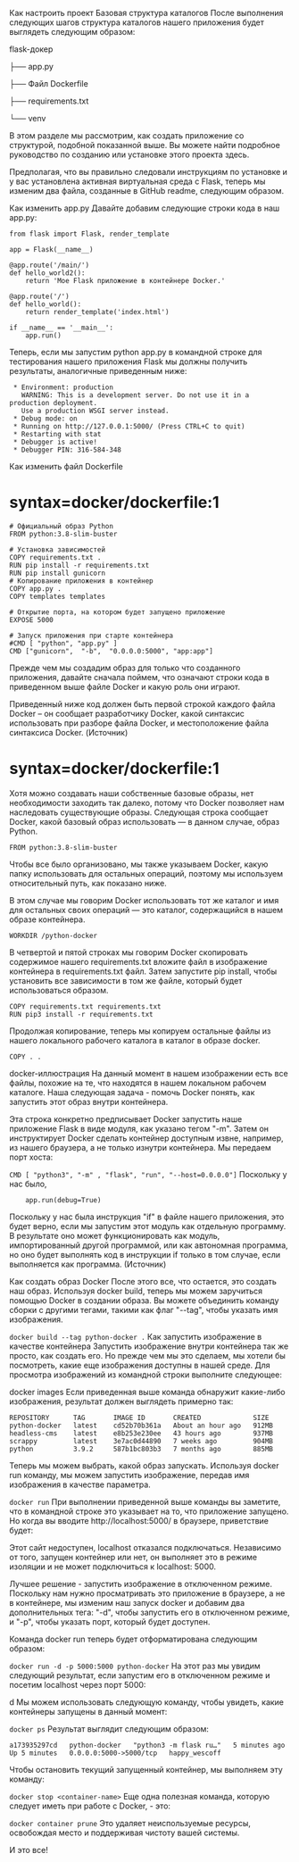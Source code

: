 Как настроить проект
Базовая структура каталогов
После выполнения следующих шагов структура каталогов нашего приложения будет выглядеть следующим образом:

flask-докер

├── app.py

├── Файл Dockerfile

├── requirements.txt

└── venv

В этом разделе мы рассмотрим, как создать приложение со структурой, подобной показанной выше. Вы можете найти подробное руководство по созданию или установке этого проекта здесь.

Предполагая, что вы правильно следовали инструкциям по установке и у вас установлена активная виртуальная среда с Flask, теперь мы изменим два файла, созданные в GitHub readme, следующим образом.

Как изменить app.py
Давайте добавим следующие строки кода в наш app.py:


```from flask import Flask
from flask import Flask, render_template

app = Flask(__name__)

@app.route('/main/')
def hello_world2():
    return 'Moe Flask приложение в контейнере Docker.'

@app.route('/')
def hello_world():
    return render_template('index.html')

if __name__ == '__main__':
    app.run()
 ```

Теперь, если мы запустим python app.py в командной строке для тестирования нашего приложения Flask мы должны получить результаты, аналогичные приведенным ниже:

``` * Serving Flask app 'app' (lazy loading)
 * Environment: production
   WARNING: This is a development server. Do not use it in a production deployment.
   Use a production WSGI server instead.
 * Debug mode: on
 * Running on http://127.0.0.1:5000/ (Press CTRL+C to quit)
 * Restarting with stat
 * Debugger is active!
 * Debugger PIN: 316-584-348
 ```

Как изменить файл Dockerfile
# syntax=docker/dockerfile:1
```
# Официальный образ Python
FROM python:3.8-slim-buster

# Установка зависимостей
COPY requirements.txt .
RUN pip install -r requirements.txt
RUN pip install gunicorn
# Копирование приложения в контейнер
COPY app.py .
COPY templates templates

# Открытие порта, на котором будет запущено приложение
EXPOSE 5000

# Запуск приложения при старте контейнера
#CMD [ "python", "app.py" ]
CMD ["gunicorn",  "-b",  "0.0.0.0:5000", "app:app"]
```
Прежде чем мы создадим образ для только что созданного приложения, давайте сначала поймем, что означают строки кода в приведенном выше файле Docker и какую роль они играют.

Приведенный ниже код должен быть первой строкой каждого файла Docker – он сообщает разработчику Docker, какой синтаксис использовать при разборе файла Docker, и местоположение файла синтаксиса Docker. (Источник)

# syntax=docker/dockerfile:1
Хотя можно создавать наши собственные базовые образы, нет необходимости заходить так далеко, потому что Docker позволяет нам наследовать существующие образы. Следующая строка сообщает Docker, какой базовый образ использовать — в данном случае, образ Python.

```FROM python:3.8-slim-buster```

Чтобы все было организовано, мы также указываем Docker, какую папку использовать для остальных операций, поэтому мы используем относительный путь, как показано ниже.

В этом случае мы говорим Docker использовать тот же каталог и имя для остальных своих операций — это каталог, содержащийся в нашем образе контейнера.

```WORKDIR /python-docker```

В четвертой и пятой строках мы говорим Docker скопировать содержимое нашего requirements.txt вложите файл в изображение контейнера в requirements.txt файл. Затем запустите pip install, чтобы установить все зависимости в том же файле, который будет использоваться образом.

```
COPY requirements.txt requirements.txt
RUN pip3 install -r requirements.txt
```

Продолжая копирование, теперь мы копируем остальные файлы из нашего локального рабочего каталога в каталог в образе docker.

```COPY . .```

docker-иллюстрация
На данный момент в нашем изображении есть все файлы, похожие на те, что находятся в нашем локальном рабочем каталоге. Наша следующая задача - помочь Docker понять, как запустить этот образ внутри контейнера.

Эта строка конкретно предписывает Docker запустить наше приложение Flask в виде модуля, как указано тегом "-m". Затем он инструктирует Docker сделать контейнер доступным извне, например, из нашего браузера, а не только изнутри контейнера. Мы передаем порт хоста:

```CMD [ "python3", "-m" , "flask", "run", "--host=0.0.0.0"]```
Поскольку у нас было,

```if __name__ == "__main__":
    app.run(debug=True)
   ```
Поскольку у нас была инструкция "if" в файле нашего приложения, это будет верно, если мы запустим этот модуль как отдельную программу. В результате оно может функционировать как модуль, импортированный другой программой, или как автономная программа, но оно будет выполнять код в инструкции if только в том случае, если выполняется как программа. (Источник)

Как создать образ Docker
После этого все, что остается, это создать наш образ. Используя docker build, теперь мы можем заручиться помощью Docker в создании образа. Вы можете объединить команду сборки с другими тегами, такими как флаг "--tag", чтобы указать имя изображения.

```docker build --tag python-docker .```
Как запустить изображение в качестве контейнера
Запустить изображение внутри контейнера так же просто, как создать его. Но прежде чем мы это сделаем, мы хотели бы посмотреть, какие еще изображения доступны в нашей среде. Для просмотра изображений из командной строки выполните следующее:

docker images
Если приведенная выше команда обнаружит какие-либо изображения, результат должен выглядеть примерно так:
```
REPOSITORY      TAG       IMAGE ID       CREATED             SIZE
python-docker   latest    cd52b70b361a   About an hour ago   912MB
headless-cms    latest    e8b253e230ee   43 hours ago        937MB
scrappy         latest    3e7ac0d44890   7 weeks ago         904MB
python          3.9.2     587b1bc803b3   7 months ago        885MB
```
Теперь мы можем выбрать, какой образ запускать. Используя docker run команду, мы можем запустить изображение, передав имя изображения в качестве параметра.

```docker run```
При выполнении приведенной выше команды вы заметите, что в командной строке это указывает на то, что приложение запущено. Но когда вы вводите http://localhost:5000/ в браузере, приветствие будет:

Этот сайт недоступен, localhost отказался подключаться.
Независимо от того, запущен контейнер или нет, он выполняет это в режиме изоляции и не может подключиться к localhost: 5000.

Лучшее решение - запустить изображение в отключенном режиме. Поскольку нам нужно просматривать это приложение в браузере, а не в контейнере, мы изменим наш запуск docker и добавим два дополнительных тега: "-d", чтобы запустить его в отключенном режиме, и "-p", чтобы указать порт, который будет доступен.

Команда docker run теперь будет отформатирована следующим образом:

```docker run -d -p 5000:5000 python-docker```
На этот раз мы увидим следующий результат, если запустим его в отключенном режиме и посетим localhost через порт 5000:

d
Мы можем использовать следующую команду, чтобы увидеть, какие контейнеры запущены в данный момент:

```docker ps```
Результат выглядит следующим образом:

```CONTAINER ID   IMAGE           COMMAND                  CREATED         STATUS         PORTS                    NAMES
a173935297cd   python-docker   "python3 -m flask ru…"   5 minutes ago   Up 5 minutes   0.0.0.0:5000->5000/tcp   happy_wescoff
```
Чтобы остановить текущий запущенный контейнер, мы выполняем эту команду:

```docker stop <container-name>```
Еще одна полезная команда, которую следует иметь при работе с Docker, - это:

```docker container prune```
Это удаляет неиспользуемые ресурсы, освобождая место и поддерживая чистоту вашей системы.

И это все!